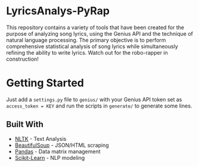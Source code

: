 
# LyricsAnalys-PyRap

This repository contains a variety of tools that have been created for the purpose of analyzing song lyrics, using the Genius API and the technique of natural language processing. The primary objective is to perform comprehensive statistical analysis of song lyrics while simultaneously refining the ability to write lyrics. Watch out for the robo-rapper in construction!

# Getting Started

Just add a `settings.py` file to `genius/` with your Genius API token set as `access_token = KEY` and run the scripts in `generate/` to generate some lines.

## Built With

* [NLTK](http://www.nltk.org/) - Text Analysis
* [BeautifulSoup](https://www.crummy.com/software/BeautifulSoup/) - JSON/HTML scraping
* [Pandas](http://pandas.pydata.org/) - Data matrix management
* [Scikit-Learn](http://scikit-learn.org/stable/) - NLP modeling